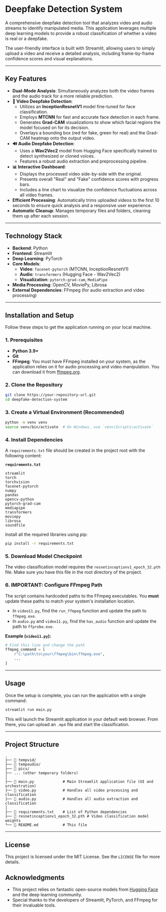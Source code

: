 # Deepfake Detection System

[](https://www.python.org/downloads/)
[](https://streamlit.io)
[](https://opensource.org/licenses/MIT)

A comprehensive deepfake detection tool that analyzes video and audio streams to identify manipulated media. This application leverages multiple deep learning models to provide a robust classification of whether a video is real or a deepfake.

The user-friendly interface is built with Streamlit, allowing users to simply upload a video and receive a detailed analysis, including frame-by-frame confidence scores and visual explanations.

-----

## Key Features

  * **Dual-Mode Analysis**: Simultaneously analyzes both the video frames and the audio track for a more reliable prediction.
  * **🎥 Video Deepfake Detection**:
      * Utilizes an **InceptionResnetV1** model fine-tuned for face classification.
      * Employs **MTCNN** for fast and accurate face detection in each frame.
      * Generates **Grad-CAM** visualizations to show which facial regions the model focused on for its decision.
      * Overlays a bounding box (red for fake, green for real) and the Grad-CAM heatmap onto the output video.
  * **🔊 Audio Deepfake Detection**:
      * Uses a **Wav2Vec2** model from Hugging Face specifically trained to detect synthesized or cloned voices.
      * Features a robust audio extraction and preprocessing pipeline.
  * **📊 Interactive Dashboard**:
      * Displays the processed video side-by-side with the original.
      * Presents overall "Real" and "Fake" confidence scores with progress bars.
      * Includes a line chart to visualize the confidence fluctuations across all video frames.
  * **Efficient Processing**: Automatically trims uploaded videos to the first 10 seconds to ensure quick analysis and a responsive user experience.
  * **Automatic Cleanup**: Manages temporary files and folders, cleaning them up after each session.

-----

## Technology Stack

  * **Backend**: Python
  * **Frontend**: Streamlit
  * **Deep Learning**: PyTorch
  * **Core Models**:
      * **Video**: `facenet-pytorch` (MTCNN, InceptionResnetV1)
      * **Audio**: `transformers` (Hugging Face - Wav2Vec2)
      * **Visualization**: `pytorch-grad-cam`, `MediaPipe`
  * **Media Processing**: OpenCV, MoviePy, Librosa
  * **External Dependencies**: FFmpeg (for audio extraction and video processing)

-----

## Installation and Setup

Follow these steps to get the application running on your local machine.

### 1\. Prerequisites

  * **Python 3.9+**
  * **Git**
  * **FFmpeg**: You must have FFmpeg installed on your system, as the application relies on it for audio processing and video manipulation. You can download it from [ffmpeg.org](https://ffmpeg.org/download.html).

### 2\. Clone the Repository

```bash
git clone https://your-repository-url.git
cd deepfake-detection-system
```

### 3\. Create a Virtual Environment (Recommended)

```bash
python -m venv venv
source venv/bin/activate  # On Windows, use `venv\Scripts\activate`
```

### 4\. Install Dependencies

A `requirements.txt` file should be created in the project root with the following content:

**`requirements.txt`**

```
streamlit
torch
torchvision
facenet-pytorch
numpy
pandas
opencv-python
pytorch-grad-cam
mediapipe
transformers
moviepy
librosa
soundfile
```

Install all the required libraries using pip:

```bash
pip install -r requirements.txt
```

### 5\. Download Model Checkpoint

The video classification model requires the `resnetinceptionv1_epoch_32.pth` file. Make sure you have this file in the root directory of the project.

### 6\. **IMPORTANT**: Configure FFmpeg Path

The script contains hardcoded paths to the FFmpeg executables. You **must** update these paths to match your system's installation location.

  * In `video11.py`, find the `run_ffmpeg` function and update the path to `ffmpeg.exe`.
  * In `audio.py` and `video11.py`, find the `has_audio` function and update the path to `ffprobe.exe`.

**Example (`video11.py`):**

```python
# Find this line and change the path
ffmpeg_command = [
    r"C:\path\to\your\ffmpeg\bin\ffmpeg.exe", 
    ...
]
```

-----

## Usage

Once the setup is complete, you can run the application with a single command:

```bash
streamlit run main.py
```

This will launch the Streamlit application in your default web browser. From there, you can upload an `.mp4` file and start the classification.

-----

## Project Structure

```
.
├── 📁 tempvid/
├── 📁 tempaudio/
├── 📁 pics/
├── ... (other temporary folders)
│
├── 📜 main.py             # Main Streamlit application file (UI and orchestration)
├── 📜 video.py            # Handles all video processing and classification
├── 📜 audio.py            # Handles all audio extraction and classification
│
├── 📜 requirements.txt    # List of Python dependencies
├── 📜 resnetinceptionv1_epoch_32.pth # Video classification model weights
└── 📜 README.md           # This file
```

-----

## License

This project is licensed under the MIT License. See the `LICENSE` file for more details.

## Acknowledgments

  * This project relies on fantastic open-source models from [Hugging Face](https://huggingface.co/) and the deep learning community.
  * Special thanks to the developers of Streamlit, PyTorch, and FFmpeg for their invaluable tools.
